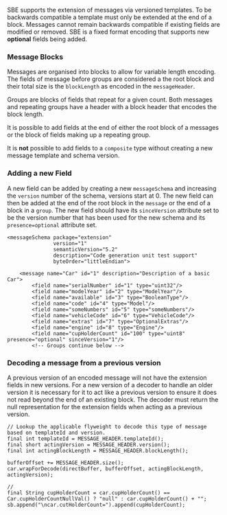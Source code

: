 SBE supports the extension of messages via versioned templates. To be backwards compatible a template must only be extended at the end of a block. Messages cannot remain backwards compatible if existing fields are modified or removed. SBE is a fixed format encoding that supports new **optional** fields being added.

### Message Blocks

Messages are organised into blocks to allow for variable length encoding. The fields of message before groups are considered a the root block and their total size is the ```blockLength``` as encoded in the ```messageHeader```.

Groups are blocks of fields that repeat for a given count. Both messages and repeating groups have a header with a block header that encodes the block length.

It is possible to add fields at the end of either the root block of a messages or the block of fields making up a repeating group.

It is **not** possible to add fields to a ```composite``` type without creating a new message template and schema version.

### Adding a new Field

A new field can be added by creating a new ```messageSchema``` and increasing the ```version``` number of the schema, versions start at 0. The new field can then be added at the end of the root block in the ```message``` or the end of a block in a ```group```. The new field should have its ```sinceVersion``` attribute set to be the version number that has been used for the new schema and its ```presence=optional``` attribute set.

    <messageSchema package="extension"
                   version="1"
                   semanticVersion="5.2"
                   description="Code generation unit test support"
                   byteOrder="littleEndian">

        <message name="Car" id="1" description="Description of a basic Car">
            <field name="serialNumber" id="1" type="uint32"/>
            <field name="modelYear" id="2" type="ModelYear"/>
            <field name="available" id="3" type="BooleanType"/>
            <field name="code" id="4" type="Model"/>
            <field name="someNumbers" id="5" type="someNumbers"/>
            <field name="vehicleCode" id="6" type="VehicleCode"/>
            <field name="extras" id="7" type="OptionalExtras"/>
            <field name="engine" id="8" type="Engine"/>
            <field name="cupHolderCount" id="100" type="uint8" presence="optional" sinceVersion="1"/>
            <!-- Groups continue below -->

### Decoding a message from a previous version

A previous version of an encoded message will not have the extension fields in new versions. For a new version of a decoder to handle an older version it is necessary for it to act like a previous version to ensure it does not read beyond the end of an existing block. The decoder must return the null representation for the extension fields when acting as a previous version.

    // Lookup the applicable flyweight to decode this type of message based on templateId and version.
    final int templateId = MESSAGE_HEADER.templateId();
    final short actingVersion = MESSAGE_HEADER.version();
    final int actingBlockLength = MESSAGE_HEADER.blockLength();

    bufferOffset += MESSAGE_HEADER.size();
    car.wrapForDecode(directBuffer, bufferOffset, actingBlockLength, actingVersion); 

    //
    final String cupHolderCount = car.cupHolderCount() == Car.cupHolderCountNullVal() ? "null" : car.cupHolderCount() + "";
    sb.append("\ncar.cutHolderCount=").append(cupHolderCount); 
